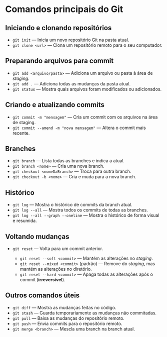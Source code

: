 # Comandos principais do Git

## Iniciando e clonando repositórios

* `git init` — Inicia um novo repositório Git na pasta atual.
* `git clone <url>` — Clona um repositório remoto para o seu computador.

## Preparando arquivos para commit

* `git add <arquivo/pasta>` — Adiciona um arquivo ou pasta à área de *staging*.
* `git add .` — Adiciona todas as mudanças da pasta atual.
* `git status` — Mostra quais arquivos foram modificados ou adicionados.

## Criando e atualizando commits

* `git commit -m "mensagem"` — Cria um commit com os arquivos na área de staging.
* `git commit --amend -m "nova mensagem"` — Altera o commit mais recente.

## Branches

* `git branch` — Lista todas as branches e indica a atual.
* `git branch <nome>` — Cria uma nova branch.
* `git checkout <nomeDaBranch>` — Troca para outra branch.
* `git checkout -b <nome>` — Cria e muda para a nova branch.

## Histórico

* `git log` — Mostra o histórico de commits da branch atual.
* `git log --all` — Mostra todos os commits de todas as branches.
* `git log --all --graph --oneline` — Mostra o histórico de forma visual e resumida.

## Voltando mudanças

* `git reset` — Volta para um commit anterior.

  * `git reset --soft <commit>` — Mantém as alterações no *staging*.
  * `git reset --mixed <commit>` (padrão) — Remove do *staging*, mas mantém as alterações no diretório.
  * `git reset --hard <commit>` — Apaga todas as alterações após o commit (**irreversível**).

## Outros comandos úteis

* `git diff` — Mostra as mudanças feitas no código.
* `git stash` — Guarda temporariamente as mudanças não commitadas.
* `git pull` — Baixa as mudanças do repositório remoto.
* `git push` — Envia commits para o repositório remoto.
* `git merge <branch>` — Mescla uma branch na branch atual.

